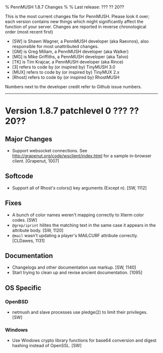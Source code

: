 % PennMUSH 1.8.7 Changes
%
% Last release: ??? ?? 20??

This is the most current changes file for PennMUSH. Please look it over; each version contains new things which might significantly affect the function of your server.  Changes are reported in reverse chronological order (most recent first)

* [SW] is Shawn Wagner, a PennMUSH developer (aka Raevnos), also responsible for most unattributed changes.
* [GM] is Greg Millam, a PennMUSH developer (aka Walker)
* [MG] is Mike Griffiths, a PennMUSH developer (aka Talvo)
* [TK] is Tim Krajcar, a PennMUSH developer (aka Rince)
* [3] refers to code by (or inspired by) TinyMUSH 3.0
* [MUX] refers to code by (or inspired by) TinyMUX 2.x
* [Rhost] refers to code by (or inspired by) RhostMUSH

Numbers next to the developer credit refer to Github issue numbers.

-------------------------------------------------------------------------------

Version 1.8.7 patchlevel 0 ??? ?? 20??
======================================

Major Changes
-------------

* Support websocket connections. See <http://grapenut.org/code/wsclient/index.html> for a
  sample in-browser client. [Grapenut, 1007]

Softcode
--------

* Support all of Rhost's colors() key arguments (Except n). [SW, 1112]

Fixes
-----

* A bunch of color names weren't mapping correctly to Xterm color codes. [SW]
* `@grep/iprint` hilites the matching text in the same case it appears in the attribute body. [SW, 1120]
* `@mail` wasn't updating a player's MAILCURF attribute correctly. [CLDawes, 1131]

Documentation
-------------

* Changelogs and other documentation use markup. [SW, 1140]
* Start trying to clean up and revise ancient documentation. [1095]

OS Specific
-----------

### OpenBSD ###

* netmush and slave processes use pledge(2) to limit their privileges. [SW]

### Windows ###

* Use Windows crypto library functions for base64 conversion and digest hashing instead of OpenSSL. [SW]

